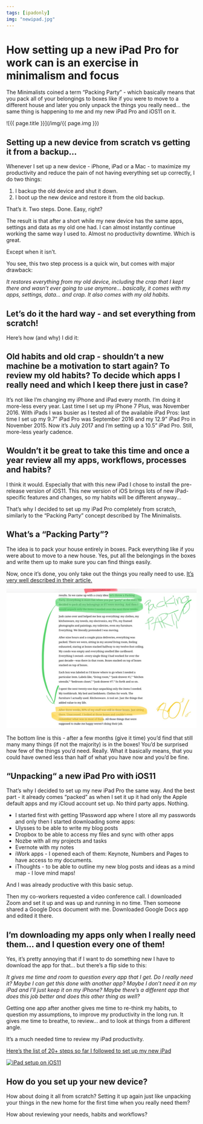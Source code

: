 ```yaml
---
tags: [ipadonly]
img: "newipad.jpg"
---
```


# How setting up a new iPad Pro for work can is an exercise in minimalism and focus

The Minimalists coined a term “Packing Party” - which basically means that you pack all of your belongings to boxes like if you were to move to a different house and later you only unpack the things you really need... the same thing is happening to me and my new iPad Pro and iOS11 on it.

<!--More-->

![{{ page.title }}](/img/{{ page.img }})

## Setting up a new device from scratch vs getting it from a backup...

Whenever I set up a new device - iPhone, iPad or a Mac - to maximize my productivity and reduce the pain of not having everything set up correctly, I do two things:

1. I backup the old device and shut it down.
2. I boot up the new device and restore it from the old backup.

That’s it. Two steps. Done. Easy, right?

The result is that after a short while my new device has the same apps, settings and data as my old one had. I can almost instantly continue working the same way I used to. Almost no productivity downtime. Which is great.

Except when it isn’t.

You see, this two step process is a quick win, but comes with major drawback:

*It restores everything from my old device, including the crap that I kept there and wasn’t ever going to use anymore... basically, it comes with my apps, settings, data... and crap. It also comes with my old habits.*

## Let’s do it the hard way - and set everything from scratch!

Here’s how (and why) I did it:

## Old habits and old crap - shouldn’t a new machine be a motivation to start again? To review my old habits? To decide which apps I really need and which I keep there just in case?

It’s not like I’m changing my iPhone and iPad every month. I’m doing it more-less every year. Last time I set up my iPhone 7 Plus, was November 2016. With iPads I was busier as I tested all of the available iPad Pros: last time I set up my 9.7” iPad Pro was September 2016 and my 12.9” iPad Pro in November 2015. Now it’s July 2017 and I’m setting up a 10.5” iPad Pro. Still, more-less yearly cadence.

## Wouldn’t it be great to take this time and once a year review all my apps, workflows, processes and habits?

I think it would. Especially that with this new iPad I chose to install the pre-release version of iOS11. This new version of iOS brings lots of new iPad-specific features and changes, so my habits will be different anyway...

That’s why I decided to set up my iPad Pro completely from scratch, similarly to the “Packing Party” concept described by The Minimalists.

## What’s a “Packing Party”?

The idea is to pack your house entirely in boxes. Pack everything like if you were about to move to a new house. Yes, put all the belongings in the boxes and write them up to make sure you can find things easily.

Now, once it’s done, you only take out the things you really need to use. [It’s very well described in their article.](http://www.theminimalists.com/packing/)

![How setting up a new iPad Pro for work can is an exercise in minimalism and focus 2](/img/newipad-2.jpg)

The bottom line is this - after a few months (give it time) you’d find that still many many things (if not the majority) is in the boxes! You’d be surprised how few of the things you’d need. Really. What it basically means, that you could have owned less than half of what you have now and you’d be fine.

## “Unpacking“ a new iPad Pro with iOS11

That’s why I decided to set up my new iPad Pro the same way. And the best part - it already comes “packed” as when I set it up it had only the Apple default apps and my iCloud account set up. No third party apps. Nothing.

* I started first with getting 1Password app where I store all my passwords and only then I started downloading some apps:
* Ulysses to be able to write my blog posts
* Dropbox to be able to access my files and sync with other apps
* Nozbe with all my projects and tasks
* Evernote with my notes
* iWork apps - I opened each of them: Keynote, Numbers and Pages to have access to my documents.
* iThoughts - to be able to outline my new blog posts and ideas as a mind map - I love mind maps!

And I was already productive with this basic setup.

Then my co-workers requested a video conference call. I downloaded Zoom and set it up and was up and running in no time. Then someone shared a Google Docs document with me. Downloaded Google Docs app and edited it there.

## I’m downloading my apps only when I really need them... and I question every one of them!

Yes, it’s pretty annoying that if I want to do something new I have to download the app for that... but there’s a flip side to this:

*It gives me time and room to question every app that I get. Do I really need it? Maybe I can get this done with another app? Maybe I don’t need it on my iPad and I’ll just keep it on my iPhone? Maybe there’s a different app that does this job better and does this other thing as well?*

Getting one app after another gives me time to re-think my habits, to question my assumptions, to improve my productivity in the long run. It gives me time to breathe, to review... and to look at things from a different angle.

It’s a much needed time to review my iPad productivity.

[Here’s the list of 20+ steps so far I followed to set up my new iPad](https://nozbe.how/NXo35)

<a href="https://nozbe.how/NXo35" title="iPad setup on iOS11"><img src="https://3rdparty.nozbe.com/nozbeHOW/thumb/NXo35?mode=light" alt="iPad setup on iOS11" style="display: block; max-width: 100%;" /></a>

## How do you set up your new device?

How about doing it all from scratch? Setting it up again just like unpacking your things in the new home for the first time when you really need them?

How about reviewing your needs, habits and workflows?


[d]: http://db.tt/kD7Liux
[t]: https://twitter.com/MSliwinski
[p]: https://michael.gratis/thepodcastfm
[n]: https://nozbe.com/?a=mike
[r]: https://michael.gratis/radex
[i]: https://michael.gratis/thepodcast
[o]: https://michael.gratis/ipadonly

[pm]: http://productivemag.com/
[mo]: https://nooffice.org/
[mu]: https://medium.com/@MSliwinski
[m]: https://nooffice.org/setting-up-a-new-ipad-pro-is-an-exercise-in-minimalism-and-focus-dda2738ad4dc